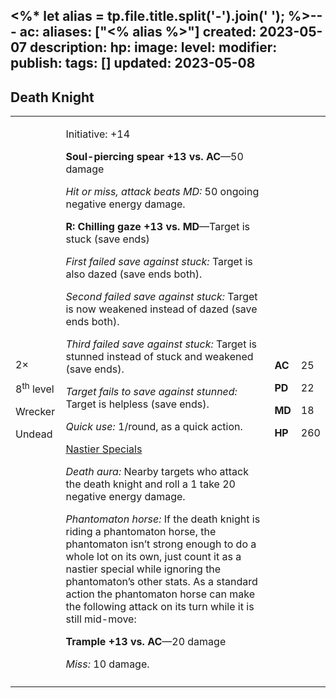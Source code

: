 <%* let alias = tp.file.title.split('-').join(' '); %>---
ac: 
aliases: ["<% alias %>"]
created: 2023-05-07
description: 
hp: 
image: 
level: 
modifier: 
publish: 
tags: []
updated: 2023-05-08
---

## Death Knight

<table>
<colgroup>
<col style="width: 16%" />
<col style="width: 71%" />
<col style="width: 5%" />
<col style="width: 6%" />
</colgroup>
<tbody>
<tr class="odd">
<td><p>2×</p>
<p>8<sup>th</sup> level</p>
<p>Wrecker</p>
<p>Undead</p></td>
<td><p>Initiative: +14</p>
<p><strong>Soul-piercing spear +13 vs. AC</strong>—50 damage</p>
<p><em>Hit or miss, attack beats MD:</em> 50 ongoing negative energy
damage.</p>
<p><strong>R: Chilling gaze +13 vs. MD</strong>—Target is stuck (save
ends)</p>
<p><em>First failed save against stuck:</em> Target is also dazed (save
ends both).</p>
<p><em>Second failed save against stuck:</em> Target is now weakened
instead of dazed (save ends both).</p>
<p><em>Third failed save against stuck:</em> Target is stunned instead
of stuck and weakened (save ends).</p>
<p><em>Target fails to save against stunned:</em> Target is helpless
(save ends).</p>
<p><em>Quick use:</em> 1/round, as a quick action.</p>
<p><u>Nastier Specials</u></p>
<p><em>Death aura:</em> Nearby targets who attack the death knight and
roll a 1 take 20 negative energy damage.</p>
<p><em>Phantomaton horse:</em> If the death knight is riding a
phantomaton horse, the phantomaton isn’t strong enough to do a whole lot
on its own, just count it as a nastier special while ignoring the
phantomaton’s other stats. As a standard action the phantomaton horse
can make the following attack on its turn while it is still
mid-move:</p>
<p><strong>Trample +13 vs. AC</strong>—20 damage</p>
<p><em>Miss:</em> 10 damage.</p></td>
<td><p><strong>AC</strong></p>
<p><strong>PD</strong></p>
<p><strong>MD</strong></p>
<p><strong>HP</strong></p></td>
<td><p>25</p>
<p>22</p>
<p>18</p>
<p>260</p></td>
</tr>
<tr class="even">
<td></td>
<td></td>
<td></td>
<td></td>
</tr>
</tbody>
</table>
